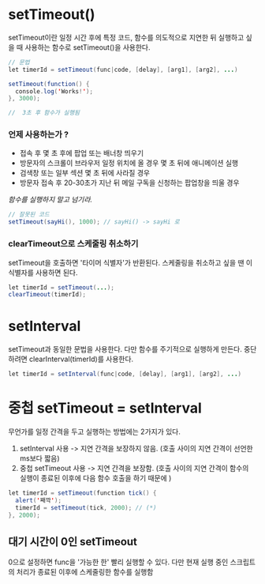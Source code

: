 # setTimeout()
setTimeout이란 일정 시간 후에 특정 코드, 함수를 의도적으로 지연한 뒤 실행하고 싶을 때 사용하는 함수로 setTimeout()을 사용한다.
```java
// 문법
let timerId = setTimeout(func|code, [delay], [arg1], [arg2], ...)
```
```java
setTimeout(function() {
  console.log('Works!');
}, 3000);

//  3초 후 함수가 실행됨
```
### 언제 사용하는가 ?
  * 접속 후 몇 초 후에 팝업 또는 배너창 띄우기
  * 방문자의 스크롤이 브라우저 일정 위치에 올 경우 몇 초 뒤에 애니메이션 실행
  * 검색창 또는 일부 섹션 몇 초 뒤에 사라질 경우
  * 방문자 접속 후 20-30초가 지난 뒤 메일 구독을 신청하는 팝업창을 띄울 경우


*함수를 실행하지 말고 넘기라.*
```java
// 잘못된 코드
setTimeout(sayHi(), 1000); // sayHi() -> sayHi 로 
```

### clearTimeout으로 스케줄링 취소하기
setTimeout을 호출하면 '타이머 식별자'가 반환된다.
스케줄링을 취소하고 싶을 땐 이 식별자를 사용하면 된다.
```java
let timerId = setTimeout(...);
clearTimeout(timerId);
```

# setInterval
setTimeout과 동일한 문법을 사용한다. 다만 함수를 주기적으로 실행하게 만든다. 중단하려면 clearInterval(timerId)를 사용한다.
```java
let timerId = setInterval(func|code, [delay], [arg1], [arg2], ...)
```

# 중첩 setTimeout = setInterval
무언가를 일정 간격을 두고 실행하는 방법에는 2가지가 있다.
1. setInterval 사용 -> 지연 간격을 보장하지 않음. (호출 사이의 지연 간격이 선언한 ms보다 짧음)
2. 중첩 setTimeout 사용 -> 지연 간격을 보장함. (호출 사이의 지연 간격이 함수의 실행이 종료된 이후에 다음 함수 호출을 하기 때문에 )

```java
let timerId = setTimeout(function tick() {
  alert('째깍');
  timerId = setTimeout(tick, 2000); // (*)
}, 2000);
```
## 대기 시간이 0인 setTimeout
0으로 설정하면 func을 '가능한 한' 빨리 실행할 수 있다. 다만 현재 실행 중인 스크립트의 처리가 종료된 이후에 스케줄링한 함수를 실행함
